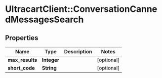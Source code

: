 # UltracartClient::ConversationCannedMessagesSearch

## Properties
Name | Type | Description | Notes
------------ | ------------- | ------------- | -------------
**max_results** | **Integer** |  | [optional] 
**short_code** | **String** |  | [optional] 



